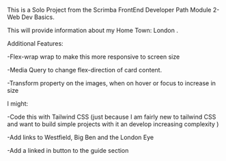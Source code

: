 This is a Solo Project from the Scrimba FrontEnd Developer Path Module 2- Web Dev Basics. 

This will provide information about my Home Town: London . 




Additional Features:

-Flex-wrap wrap to make this more responsive to screen size

-Media Query to change flex-direction of card content. 

-Transform property on the images, when on hover or focus to increase in size




I might:


-Code this with Tailwind CSS (just because I am fairly new to tailwind CSS and want to build simple projects with it an develop increasing complexity )

-Add links to Westfield, Big Ben and the London Eye

-Add a linked in button to the guide section
